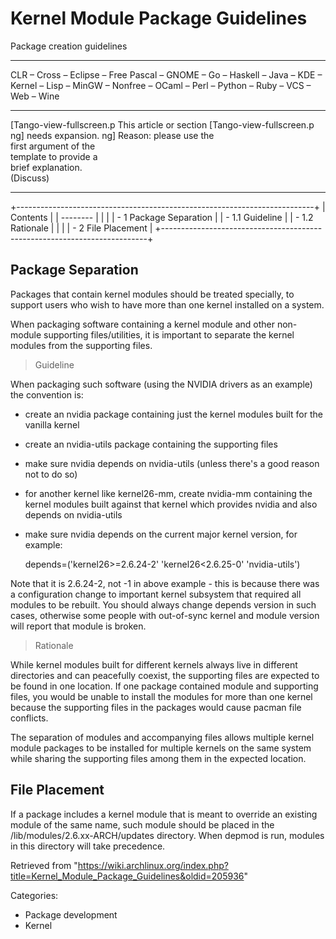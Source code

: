 Kernel Module Package Guidelines
================================

Package creation guidelines

* * * * *

CLR – Cross – Eclipse – Free Pascal – GNOME – Go – Haskell – Java – KDE
– Kernel – Lisp – MinGW – Nonfree – OCaml – Perl – Python – Ruby – VCS –
Web – Wine

  ------------------------ ------------------------ ------------------------
  [Tango-view-fullscreen.p This article or section  [Tango-view-fullscreen.p
  ng]                      needs expansion.         ng]
                           Reason: please use the   
                           first argument of the    
                           template to provide a    
                           brief explanation.       
                           (Discuss)                
  ------------------------ ------------------------ ------------------------

+--------------------------------------------------------------------------+
| Contents                                                                 |
| --------                                                                 |
|                                                                          |
| -   1 Package Separation                                                 |
|     -   1.1 Guideline                                                    |
|     -   1.2 Rationale                                                    |
|                                                                          |
| -   2 File Placement                                                     |
+--------------------------------------------------------------------------+

Package Separation
------------------

Packages that contain kernel modules should be treated specially, to
support users who wish to have more than one kernel installed on a
system.

When packaging software containing a kernel module and other non-module
supporting files/utilities, it is important to separate the kernel
modules from the supporting files.

> Guideline

When packaging such software (using the NVIDIA drivers as an example)
the convention is:

-   create an nvidia package containing just the kernel modules built
    for the vanilla kernel
-   create an nvidia-utils package containing the supporting files
-   make sure nvidia depends on nvidia-utils (unless there's a good
    reason not to do so)
-   for another kernel like kernel26-mm, create nvidia-mm containing the
    kernel modules built against that kernel which provides nvidia and
    also depends on nvidia-utils
-   make sure nvidia depends on the current major kernel version, for
    example:

    depends=('kernel26>=2.6.24-2' 'kernel26<2.6.25-0' 'nvidia-utils')

Note that it is 2.6.24-2, not -1 in above example - this is because
there was a configuration change to important kernel subsystem that
required all modules to be rebuilt. You should always change depends
version in such cases, otherwise some people with out-of-sync kernel and
module version will report that module is broken.

> Rationale

While kernel modules built for different kernels always live in
different directories and can peacefully coexist, the supporting files
are expected to be found in one location. If one package contained
module and supporting files, you would be unable to install the modules
for more than one kernel because the supporting files in the packages
would cause pacman file conflicts.

The separation of modules and accompanying files allows multiple kernel
module packages to be installed for multiple kernels on the same system
while sharing the supporting files among them in the expected location.

File Placement
--------------

If a package includes a kernel module that is meant to override an
existing module of the same name, such module should be placed in the
/lib/modules/2.6.xx-ARCH/updates directory. When depmod is run, modules
in this directory will take precedence.

Retrieved from
"https://wiki.archlinux.org/index.php?title=Kernel_Module_Package_Guidelines&oldid=205936"

Categories:

-   Package development
-   Kernel
